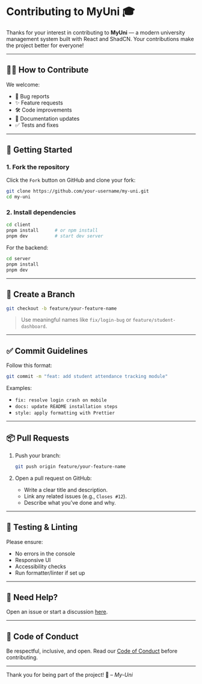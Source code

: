 # Contributing to MyUni 🎓

Thanks for your interest in contributing to **MyUni** — a modern university management system built with React and ShadCN. Your contributions make the project better for everyone!

---

## 🧑‍💻 How to Contribute

We welcome:

- 🐛 Bug reports
- ✨ Feature requests
- 🛠️ Code improvements
- 📄 Documentation updates
- ✅ Tests and fixes

---

## 🚀 Getting Started

### 1. Fork the repository

Click the `Fork` button on GitHub and clone your fork:

```bash
git clone https://github.com/your-username/my-uni.git
cd my-uni
````

### 2. Install dependencies

```bash
cd client
pnpm install      # or npm install
pnpm dev          # start dev server
```

For the backend:

```bash
cd server
pnpm install
pnpm dev
```

---

## 🔄 Create a Branch

```bash
git checkout -b feature/your-feature-name
```

> Use meaningful names like `fix/login-bug` or `feature/student-dashboard`.

---

## ✅ Commit Guidelines

Follow this format:

```bash
git commit -m "feat: add student attendance tracking module"
```

Examples:

* `fix: resolve login crash on mobile`
* `docs: update README installation steps`
* `style: apply formatting with Prettier`

---

## 📦 Pull Requests

1. Push your branch:

   ```bash
   git push origin feature/your-feature-name
   ```

2. Open a pull request on GitHub:

   * Write a clear title and description.
   * Link any related issues (e.g., `Closes #12`).
   * Describe what you’ve done and why.

---

## 🧪 Testing & Linting

Please ensure:

* No errors in the console
* Responsive UI
* Accessibility checks
* Run formatter/linter if set up

---

## 🙋 Need Help?

Open an issue or start a discussion [here](https://github.com/adilkadivala/my-uni/issues).

---

## 🧠 Code of Conduct

Be respectful, inclusive, and open. Read our [Code of Conduct](CODE_OF_CONDUCT.md) before contributing.

---

Thank you for being part of the project! 💜
– *My-Uni*
